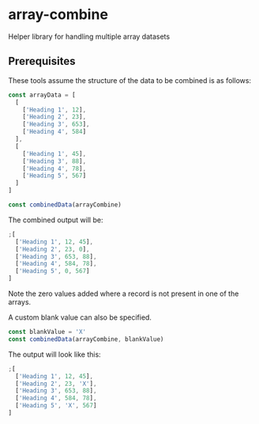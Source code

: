 # array-combine

Helper library for handling multiple array datasets

## Prerequisites

These tools assume the structure of the data to be combined is as follows:

```js
const arrayData = [
  [
    ['Heading 1', 12],
    ['Heading 2', 23],
    ['Heading 3', 653],
    ['Heading 4', 584]
  ],
  [
    ['Heading 1', 45],
    ['Heading 3', 88],
    ['Heading 4', 78],
    ['Heading 5', 567]
  ]
]

const combinedData(arrayCombine)
```

The combined output will be:

```js
;[
  ['Heading 1', 12, 45],
  ['Heading 2', 23, 0],
  ['Heading 3', 653, 88],
  ['Heading 4', 584, 78],
  ['Heading 5', 0, 567]
]
```

Note the zero values added where a record is not present in one of the arrays.

A custom blank value can also be specified.

```js
const blankValue = 'X'
const combinedData(arrayCombine, blankValue)
```

The output will look like this:

```js
;[
  ['Heading 1', 12, 45],
  ['Heading 2', 23, 'X'],
  ['Heading 3', 653, 88],
  ['Heading 4', 584, 78],
  ['Heading 5', 'X', 567]
]
```
